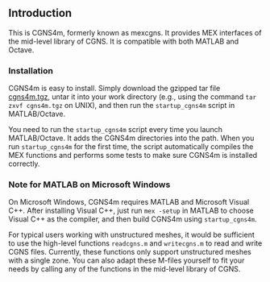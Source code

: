 ## Introduction

This is CGNS4m, formerly known as mexcgns. It provides MEX interfaces of the mid-level library of CGNS. It is compatible with both MATLAB and Octave.

### Installation

CGNS4m is easy to install. Simply download the gzipped tar file [cgns4m.tgz](https://github.com/meshkit/cgns4m/archive/master.tar.gz), untar it into your work directory (e.g., using the command `tar zxvf cgns4m.tgz` on UNIX), and then run the `startup_cgns4m` script in MATLAB/Octave.

You need to run the `startup_cgns4m` script every time you launch MATLAB/Octave. It  adds the CGNS4m directories into the path. When you run `startup_cgns4m` for the first time, the script automatically compiles the MEX functions and performs some tests to make sure CGNS4m is installed correctly.

### Note for MATLAB on Microsoft Windows

On Microsoft Windows, CGNS4m requires MATLAB and Microsoft Visual C++. After installing Visual C++, just run `mex -setup` in MATLAB to choose Visual C++ as the compiler, and then build CGNS4m using `startup_cgns4m`.

For typical users working with unstructured meshes, it would be sufficient
to use the high-level functions `readcgns.m` and `writecgns.m` to
read and write CGNS files. Currently, these functions only support
unstructured meshes with a single zone. You can also adapt these M-files
yourself to fit your needs by calling any of the functions in the mid-level
library of CGNS.
